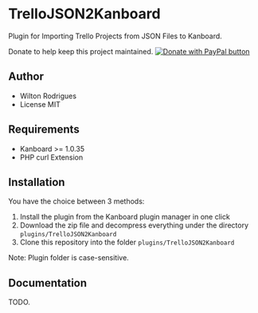 TrelloJSON2Kanboard
==============================

Plugin for Importing Trello Projects from JSON Files to Kanboard.

Donate to help keep this project maintained.
<a href="https://www.paypal.com/cgi-bin/webscr?cmd=_donations&business=5QJ62BNMRC75W&currency_code=USD&source=url">
<img src="https://www.paypalobjects.com/en_US/i/btn/btn_donate_SM.gif" border="0" name="submit" title="PayPal - The safer, easier way to pay online!" alt="Donate with PayPal button" /></a>


Author
------

- Wilton Rodrigues
- License MIT

Requirements
------------

- Kanboard >= 1.0.35
- PHP curl Extension

Installation
------------

You have the choice between 3 methods:

1. Install the plugin from the Kanboard plugin manager in one click
2. Download the zip file and decompress everything under the directory `plugins/TrelloJSON2Kanboard`
3. Clone this repository into the folder `plugins/TrelloJSON2Kanboard`

Note: Plugin folder is case-sensitive.

Documentation
-------------

TODO.

